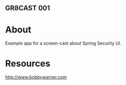 GR8CAST 001
-----------
About
=====
Example app for a screen-cast about Spring Security UI.

Resources
=========
http://www.bobbywarner.com

